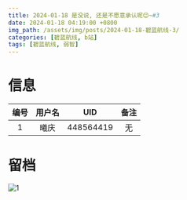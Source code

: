 ```yaml
---
title: 2024-01-18 是没说, 还是不愿意承认呢😊~#3
date: 2024-01-18 04:19:00 +0800
img_path: /assets/img/posts/2024-01-18-碧蓝航线-3/
categories: [碧蓝航线, b站]
tags: [碧蓝航线, 弱智]
---
```


# 信息

| 编号 | 用户名 |    UID    | 备注 |
| :--: | :----: | :-------: | :--: |
|  1   |  曦庆  | 448564419 |  无  |

# 留档

![1](1.jpg)